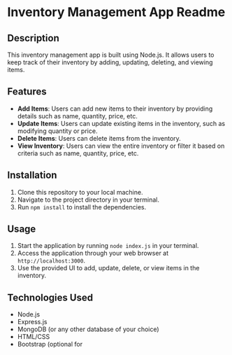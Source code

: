 # Inventory Management App Readme

## Description
This inventory management app is built using Node.js. It allows users to keep track of their inventory by adding, updating, deleting, and viewing items.

## Features
- **Add Items**: Users can add new items to their inventory by providing details such as name, quantity, price, etc.
- **Update Items**: Users can update existing items in the inventory, such as modifying quantity or price.
- **Delete Items**: Users can delete items from the inventory.
- **View Inventory**: Users can view the entire inventory or filter it based on criteria such as name, quantity, price, etc.

## Installation
1. Clone this repository to your local machine.
2. Navigate to the project directory in your terminal.
3. Run `npm install` to install the dependencies.

## Usage
1. Start the application by running `node index.js` in your terminal.
2. Access the application through your web browser at `http://localhost:3000`.
3. Use the provided UI to add, update, delete, or view items in the inventory.

## Technologies Used
- Node.js
- Express.js
- MongoDB (or any other database of your choice)
- HTML/CSS
- Bootstrap (optional for 
